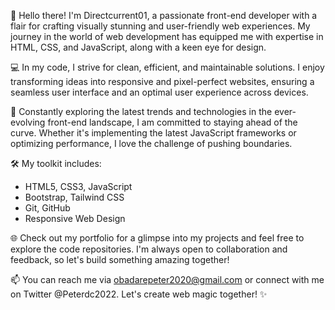👋 Hello there! I'm Directcurrent01, a passionate front-end developer with a flair for crafting visually stunning and user-friendly web experiences. My journey in the world of web development has equipped me with expertise in HTML, CSS, and JavaScript, along with a keen eye for design.

💻 In my code, I strive for clean, efficient, and maintainable solutions. I enjoy transforming ideas into responsive and pixel-perfect websites, ensuring a seamless user interface and an optimal user experience across devices.

🚀 Constantly exploring the latest trends and technologies in the ever-evolving front-end landscape, I am committed to staying ahead of the curve. Whether it's implementing the latest JavaScript frameworks or optimizing performance, I love the challenge of pushing boundaries.

🛠️ My toolkit includes:
   - HTML5, CSS3, JavaScript
   - Bootstrap, Tailwind CSS
   - Git, GitHub
   - Responsive Web Design

🌐 Check out my portfolio for a glimpse into my projects and feel free to explore the code repositories. I'm always open to collaboration and feedback, so let's build something amazing together!

📫 You can reach me via obadarepeter2020@gmail.com or connect with me on Twitter @Peterdc2022. Let's create web magic together! ✨

<!---
Directcurrent01/Directcurrent01 is a ✨ special ✨ repository because its `README.md` (this file) appears on your GitHub profile.
You can click the Preview link to take a look at your changes.
--->

